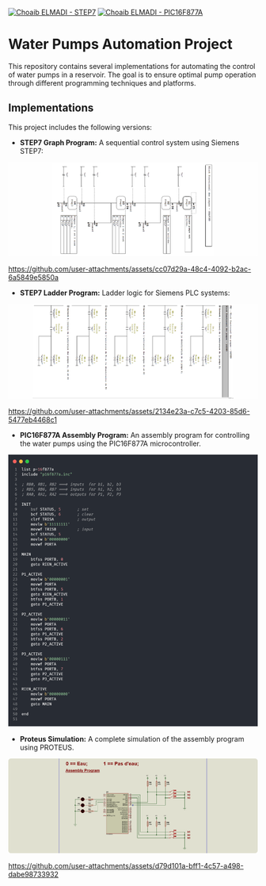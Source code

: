 [![Choaib ELMADI - STEP7](https://img.shields.io/badge/Choaib_ELMADI-STEP7-8800dd)](https://elmadichoaib.vercel.app) [![Choaib ELMADI - PIC16F877A](https://img.shields.io/badge/Choaib_ELMADI-PIC16F877A-8800dd)](https://elmadichoaib.vercel.app)

# Water Pumps Automation Project

This repository contains several implementations for automating the control of water pumps in a reservoir. The goal is to ensure optimal pump operation through different programming techniques and platforms.

## Implementations

This project includes the following versions:

- **STEP7 Graph Program:** A sequential control system using Siemens STEP7:

<div align="center">

![STEP7 Graph Program](./Images/graph-program.png)

</div>

https://github.com/user-attachments/assets/cc07d29a-48c4-4092-b2ac-6a5849e5850a

- **STEP7 Ladder Program:** Ladder logic for Siemens PLC systems:

<div align="center">

![STEP7 Ladder Program](./Images/ladder-program.png)

</div>

https://github.com/user-attachments/assets/2134e23a-c7c5-4203-85d6-5477eb4468c1

- **PIC16F877A Assembly Program:** An assembly program for controlling the water pumps using the PIC16F877A microcontroller.

<div align="center">

![Assembly Program](./Images/assembly-program.png)

</div>

- **Proteus Simulation:** A complete simulation of the assembly program using PROTEUS.

<div align="center">

![Proteus Simulation](./Images/proteus-schematic.png)

</div>

https://github.com/user-attachments/assets/d79d101a-bff1-4c57-a498-dabe98733932
